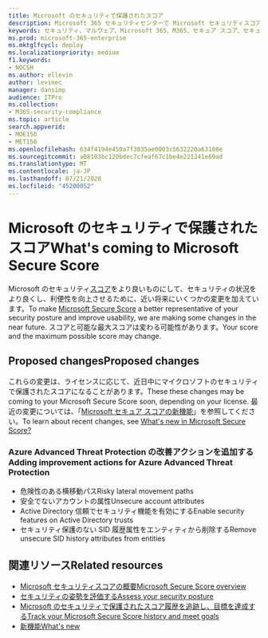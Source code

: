```yaml
---
title: Microsoft のセキュリティで保護されたスコア
description: Microsoft 365 セキュリティセンターで Microsoft セキュリティスコアに追加された新しい変更内容について説明します。
keywords: セキュリティ、マルウェア、Microsoft 365、M365、セキュア スコア、セキュリティ センター、改善アクション
ms.prod: microsoft-365-enterprise
ms.mktglfcycl: deploy
ms.localizationpriority: medium
f1.keywords:
- NOCSH
ms.author: ellevin
author: levinec
manager: dansimp
audience: ITPro
ms.collection:
- M365-security-compliance
ms.topic: article
search.appverid:
- MOE150
- MET150
ms.openlocfilehash: 634f4194e450a7f3835ae0003c5632220a63108e
ms.sourcegitcommit: a08103bc120bdec7cfeaf67c1be4e221241e69ad
ms.translationtype: MT
ms.contentlocale: ja-JP
ms.lasthandoff: 07/21/2020
ms.locfileid: "45200052"
---
```

# <a name="whats-coming-to-microsoft-secure-score"></a><span data-ttu-id="62a30-104">Microsoft のセキュリティで保護されたスコア</span><span class="sxs-lookup"><span data-stu-id="62a30-104">What's coming to Microsoft Secure Score</span></span>

<span data-ttu-id="62a30-105">Microsoft のセキュリティ[スコア](microsoft-secure-score.md)をより良いものにして、セキュリティの状況をより良くし、利便性を向上させるために、近い将来にいくつかの変更を加えています。</span><span class="sxs-lookup"><span data-stu-id="62a30-105">To make [Microsoft Secure Score](microsoft-secure-score.md) a better representative of your security posture and improve usability, we are making some changes in the near future.</span></span> <span data-ttu-id="62a30-106">スコアと可能な最大スコアは変わる可能性があります。</span><span class="sxs-lookup"><span data-stu-id="62a30-106">Your score and the maximum possible score may change.</span></span>

## <a name="proposed-changes"></a><span data-ttu-id="62a30-107">Proposed changes</span><span class="sxs-lookup"><span data-stu-id="62a30-107">Proposed changes</span></span>

<span data-ttu-id="62a30-108">これらの変更は、ライセンスに応じて、近日中にマイクロソフトのセキュリティで保護されたスコアになることがあります。</span><span class="sxs-lookup"><span data-stu-id="62a30-108">These these changes may be coming to your Microsoft Secure Score soon, depending on your license.</span></span> <span data-ttu-id="62a30-109">最近の変更については、「[Microsoft セキュア スコアの新機能](microsoft-secure-score-whats-new.md)」を参照してください。</span><span class="sxs-lookup"><span data-stu-id="62a30-109">To learn about recent changes, see [What's new in Microsoft Secure Score?](microsoft-secure-score-whats-new.md)</span></span>

### <a name="adding-improvement-actions-for-azure-advanced-threat-protection"></a><span data-ttu-id="62a30-110">Azure Advanced Threat Protection の改善アクションを追加する</span><span class="sxs-lookup"><span data-stu-id="62a30-110">Adding improvement actions for Azure Advanced Threat Protection</span></span>

- <span data-ttu-id="62a30-111">危険性のある横移動パス</span><span class="sxs-lookup"><span data-stu-id="62a30-111">Risky lateral movement paths</span></span>
- <span data-ttu-id="62a30-112">安全でないアカウントの属性</span><span class="sxs-lookup"><span data-stu-id="62a30-112">Unsecure account attributes</span></span>
- <span data-ttu-id="62a30-113">Active Directory 信頼でセキュリティ機能を有効にする</span><span class="sxs-lookup"><span data-stu-id="62a30-113">Enable security features on Active Directory trusts</span></span>
- <span data-ttu-id="62a30-114">セキュリティ保護のない SID 履歴属性をエンティティから削除する</span><span class="sxs-lookup"><span data-stu-id="62a30-114">Remove unsecure SID history attributes from entities</span></span>

## <a name="related-resources"></a><span data-ttu-id="62a30-115">関連リソース</span><span class="sxs-lookup"><span data-stu-id="62a30-115">Related resources</span></span>

- [<span data-ttu-id="62a30-116">Microsoft セキュリティスコアの概要</span><span class="sxs-lookup"><span data-stu-id="62a30-116">Microsoft Secure Score overview</span></span>](microsoft-secure-score.md)
- [<span data-ttu-id="62a30-117">セキュリティの姿勢を評価する</span><span class="sxs-lookup"><span data-stu-id="62a30-117">Assess your security posture</span></span>](microsoft-secure-score-improvement-actions.md)
- [<span data-ttu-id="62a30-118">Microsoft のセキュリティで保護されたスコア履歴を追跡し、目標を達成する</span><span class="sxs-lookup"><span data-stu-id="62a30-118">Track your Microsoft Secure Score history and meet goals</span></span>](microsoft-secure-score-history-metrics-trends.md)
- [<span data-ttu-id="62a30-119">新機能</span><span class="sxs-lookup"><span data-stu-id="62a30-119">What's new</span></span>](microsoft-secure-score-whats-new.md)
